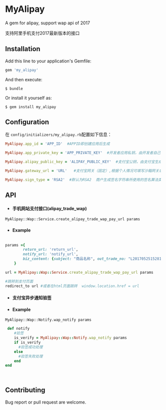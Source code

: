 # MyAlipay

A gem for alipay, support wap api of 2017

支持阿里手机支付2017最新版本的接口

## Installation

Add this line to your application's Gemfile:

```ruby
gem 'my_alipay'
```

And then execute:

    $ bundle

Or install it yourself as:

    $ gem install my_alipay

## Configuration


在 ```config/initializers/my_alipay.rb```配置如下信息：

```ruby
MyAlipay.app_id = 'APP_ID'  #APPID即创建应用后生成

MyAlipay.app_private_key = 'APP_PRIVATE_KEY'  #开发者应用私钥，由开发者自己生成

MyAlipay.alipay_public_key = 'ALIPAY_PUBLIC_KEY'  #支付宝公钥，由支付宝生成

MyAlipay.gateway_url = 'URL'   #支付宝网关（固定）,根据个人情况可填写沙箱网关或者正式网关

MyAlipay.sign_type = 'RSA2'  #默认为RSA2  商户生成签名字符串所使用的签名算法类型，目前支持RSA2和RSA，推荐使用RSA2

```

## API


- #### 手机网站支付接口(alipay_trade_wap)

```MyAlipay::Wap::Service.create_alipay_trade_wap_pay_url params```

- #### Example

```ruby

params ={
        return_url: 'return_url',
        notify_url: 'notify_url',
        biz_content: {subject: "商品名称", out_trade_no: "L2017052515281049",total_amount: "10.00",product_code: "QUICK_WAP_PAY"}
    }

url = MyAlipay::Wap::Service.create_alipay_trade_wap_pay_url params

#跳转到支付页面
redirect_to url #或者在html页面跳转  window.location.href = url

```

- #### 支付宝异步通知验签

- #### Example

```MyAlipay::Wap::Notify.wap_notify params```

```ruby
 def notify
    #验签
    is_verify = MyAlipay::Wap::Notify.wap_notify params
    if is_verify
      #验签成功处理
    else
      #验签失败处理
    end
end
 
   

```


## Contributing

Bug report or pull request are welcome.


